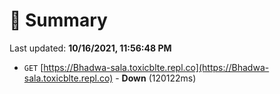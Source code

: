 # 📖 Summary
Last updated: **10/16/2021, 11:56:48 PM**

- `GET` [https://Bhadwa-sala.toxicblte.repl.co](https://Bhadwa-sala.toxicblte.repl.co) - **Down** (120122ms)
